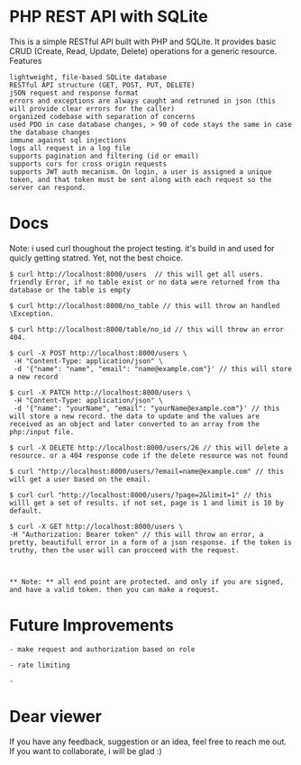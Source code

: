 # PHP REST API with SQLite

This is a simple RESTful API built with PHP and SQLite. It provides basic CRUD (Create, Read, Update, Delete) operations for a generic resource.
Features

    lightweight, file-based SQLite database
    RESTful API structure (GET, POST, PUT, DELETE)
    jSON request and response format
    errors and exceptions are always caught and retruned in json (this will provide clear errors for the caller)
    organized codebase with separation of concerns
    used PDO in case database changes, > 90 of code stays the same in case the database changes
    immune against sql injections
    logs all request in a log file
    supports pagination and filtering (id or email)
    supports cors for cross origin requests
    supports JWT auth mecanism. On login, a user is assigned a unique token, and that token must be sent along with each request so the server can respond. 


#  Docs
Note: i used curl thoughout the project testing. it's build in and used for quicly getting statred. Yet, not the best choice.
    
    $ curl http://localhost:8000/users  // this will get all users. friendly Error, if no table exist or no data were returned from tha database or the table is empty

    $ curl http://localhost:8000/no_table // this will throw an handled \Exception.

    $ curl http://localhost:8000/table/no_id // this will throw an error 404.

    $ curl -X POST http://localhost:8000/users \
     -H "Content-Type: application/json" \
     -d '{"name": "name", "email": "name@example.com"}' // this will store a new record

    $ curl -X PATCH http://localhost:8000/users \
     -H "Content-Type: application/json" \
     -d '{"name": "yourName", "email": "yourName@example.com"}' // this will store a new record. the data to update and the values are received as an object and later converted to an array from the php:/input file. 

    $ curl -X DELETE http://localhost:8000/users/26 // this will delete a resource. or a 404 response code if the delete resource was not found

    $ curl "http://localhost:8000/users/?email=name@example.com" // this will get a user based on the email.

    $ curl curl "http://localhost:8000/users/?page=2&limit=1" // this willl get a set of results. if not set, page is 1 and limit is 10 by default. 

    $ curl -X GET http://localhost:8000/users \
    -H "Authorization: Bearer token" // this will throw an error, a pretty, beautifull error in a form of a json response. if the token is truthy, then the user will can procceed with the request.



    ** Note: ** all end point are protected. and only if you are signed, and have a valid token. then you can make a request.

    


# Future Improvements

    - make request and authorization based on role

    - rate limiting

    - 

# Dear viewer

If you have any feedback, suggestion or an idea, feel free to reach me out. If you want to collaborate, i will be glad :)

